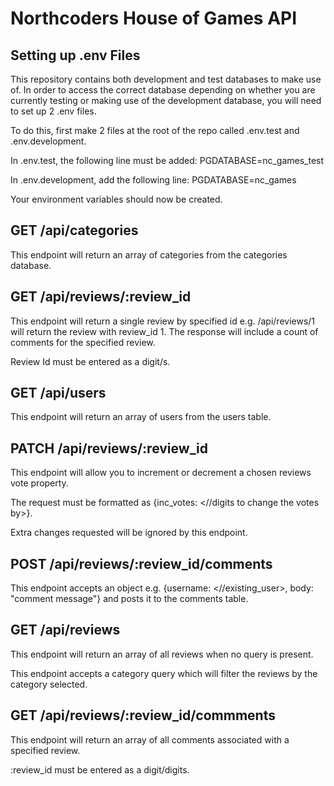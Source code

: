 # Northcoders House of Games API

## Setting up .env Files

This repository contains both development and test databases to make use of. In order to access the correct database depending on whether you are currently testing or making use of the development database, you will need to set up 2 .env files.

To do this, first make 2 files at the root of the repo called .env.test and .env.development.

In .env.test, the following line must be added: PGDATABASE=nc_games_test

In .env.development, add the following line: PGDATABASE=nc_games

Your environment variables should now be created.

## GET /api/categories

This endpoint will return an array of categories from the categories database.

## GET /api/reviews/:review_id

This endpoint will return a single review by specified id e.g. /api/reviews/1 will return the review with review_id 1. The response will include a count of comments for the specified review.

Review Id must be entered as a digit/s.

## GET /api/users

This endpoint will return an array of users from the users table.


## PATCH /api/reviews/:review_id

This endpoint will allow you to increment or decrement a chosen reviews vote property.

The request must be formatted as {inc_votes: <//digits to change the votes by>}.

Extra changes requested will be ignored by this endpoint.

## POST /api/reviews/:review_id/comments

This endpoint accepts an object e.g. {username: <//existing_user>, body: "comment message"} and posts it to the comments table. 

## GET /api/reviews

This endpoint will return an array of all reviews when no query is present.

This endpoint accepts a category query which will filter the reviews by the category selected.

## GET /api/reviews/:review_id/commments

This endpoint will return an array of all comments associated with a specified review.

:review_id must be entered as a digit/digits.
